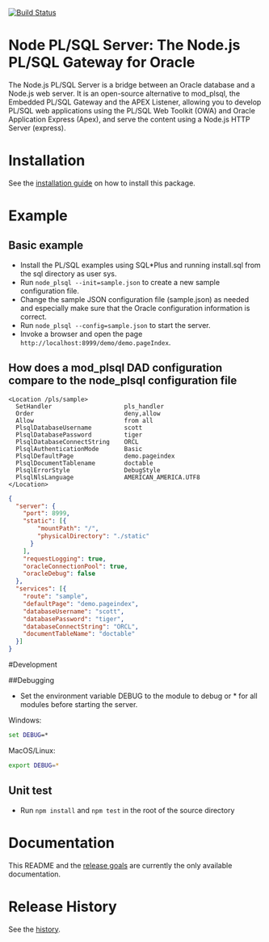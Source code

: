 [![Build Status](https://travis-ci.org/doberkofler/node_plsql.svg?branch=master)](http://travis-ci.org/doberkofler/node_plsql)

# Node PL/SQL Server: The Node.js PL/SQL Gateway for Oracle
The Node.js PL/SQL Server is a bridge between an Oracle database and a Node.js web server.
It is an open-source alternative to mod_plsql, the Embedded PL/SQL Gateway and the APEX Listener,
allowing you to develop PL/SQL web applications using the PL/SQL Web Toolkit (OWA) and Oracle Application Express (Apex),
and serve the content using a Node.js HTTP Server (express).

# Installation
See the [installation guide](https://github.com/doberkofler/node_plsql/blob/master/INSTALL.md) on how to install this package.

# Example

## Basic example
* Install the PL/SQL examples using SQL*Plus and running install.sql from the sql directory as user sys.
* Run `node_plsql --init=sample.json` to create a new sample configuration file.
* Change the sample JSON configuration file (sample.json) as needed and especially make sure that the Oracle configuration information is correct.
* Run `node_plsql --config=sample.json` to start the server.
* Invoke a browser and open the page `http://localhost:8999/demo/demo.pageIndex`.

## How does a mod_plsql DAD configuration compare to the node_plsql configuration file

```
<Location /pls/sample>
  SetHandler                    pls_handler
  Order                         deny,allow
  Allow                         from all
  PlsqlDatabaseUsername         scott
  PlsqlDatabasePassword         tiger
  PlsqlDatabaseConnectString    ORCL
  PlsqlAuthenticationMode       Basic
  PlsqlDefaultPage              demo.pageindex
  PlsqlDocumentTablename        doctable
  PlsqlErrorStyle               DebugStyle
  PlsqlNlsLanguage              AMERICAN_AMERICA.UTF8
</Location>
```

```json
{
  "server": {
    "port": 8999,
    "static": [{
        "mountPath": "/",
        "physicalDirectory": "./static"
      }
    ],
    "requestLogging": true,
    "oracleConnectionPool": true,
    "oracleDebug": false
  },
  "services": [{
    "route": "sample",
    "defaultPage": "demo.pageindex",
    "databaseUsername": "scott",
    "databasePassword": "tiger",
    "databaseConnectString": "ORCL",
    "documentTableName": "doctable"
  }]
}
```

#Development

##Debugging
* Set the environment variable DEBUG to the module to debug or * for all modules before starting the server.

Windows:
```bat
set DEBUG=*
```

MacOS/Linux:
```bash
export DEBUG=*
```

## Unit test
* Run `npm install` and `npm test` in the root of the source directory

# Documentation
This README and the [release goals](https://github.com/doberkofler/node_plsql/blob/master/RELEASE-GOALS.md) are currently the only available documentation.

# Release History
See the [history](https://github.com/doberkofler/node_plsql/blob/master/HISTORY.md).
